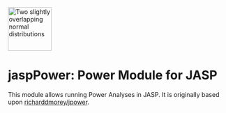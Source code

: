 <img src="inst/icons/power.svg" width="100" alt="Two slightly overlapping normal distributions">

# jaspPower: Power Module for JASP

This module allows running Power Analyses in JASP. It is originally based upon [richarddmorey/jpower](https://github.com/richarddmorey/jpower/commit/3825ec1c368669c3cb1168e292b465e1d5141a2f).
